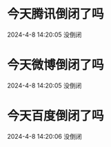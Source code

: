 # 今天腾讯倒闭了吗

2024-4-8 14:20:05 没倒闭

# 今天微博倒闭了吗

2024-4-8 14:20:05 没倒闭

# 今天百度倒闭了吗

2024-4-8 14:20:06 没倒闭

